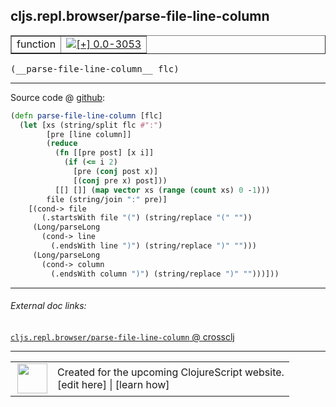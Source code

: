 ## cljs.repl.browser/parse-file-line-column



 <table border="1">
<tr>
<td>function</td>
<td><a href="https://github.com/cljsinfo/cljs-api-docs/tree/0.0-3053"><img valign="middle" alt="[+] 0.0-3053" title="Added in 0.0-3053" src="https://img.shields.io/badge/+-0.0--3053-lightgrey.svg"></a> </td>
</tr>
</table>


 <samp>
(__parse-file-line-column__ flc)<br>
</samp>

---







Source code @ [github](https://github.com/clojure/clojurescript/blob/r3211/src/clj/cljs/repl/browser.clj#L197-L214):

```clj
(defn parse-file-line-column [flc]
  (let [xs (string/split flc #":")
        [pre [line column]]
        (reduce
          (fn [[pre post] [x i]]
            (if (<= i 2)
              [pre (conj post x)]
              [(conj pre x) post]))
          [[] []] (map vector xs (range (count xs) 0 -1)))
        file (string/join ":" pre)]
    [(cond-> file
       (.startsWith file "(") (string/replace "(" ""))
     (Long/parseLong
       (cond-> line
         (.endsWith line ")") (string/replace ")" "")))
     (Long/parseLong
       (cond-> column
         (.endsWith column ")") (string/replace ")" "")))]))
```

<!--
Repo - tag - source tree - lines:

 <pre>
clojurescript @ r3211
└── src
    └── clj
        └── cljs
            └── repl
                └── <ins>[browser.clj:197-214](https://github.com/clojure/clojurescript/blob/r3211/src/clj/cljs/repl/browser.clj#L197-L214)</ins>
</pre>

-->

---



###### External doc links:

[`cljs.repl.browser/parse-file-line-column` @ crossclj](http://crossclj.info/fun/cljs.repl.browser/parse-file-line-column.html)<br>

---

 <table>
<tr><td>
<img valign="middle" align="right" width="48px" src="http://i.imgur.com/Hi20huC.png">
</td><td>
Created for the upcoming ClojureScript website.<br>
[edit here] | [learn how]
</td></tr></table>

[edit here]:https://github.com/cljsinfo/cljs-api-docs/blob/master/cljsdoc/cljs.repl.browser_parse-file-line-column.cljsdoc
[learn how]:https://github.com/cljsinfo/cljs-api-docs/wiki/cljsdoc-files

<!--

This information was too distracting to show to readers, but I'll leave it
commented here since it is helpful to:

- pretty-print the data used to generate this document
- and show how to retrieve that data



The API data for this symbol:

```clj
{:ns "cljs.repl.browser",
 :name "parse-file-line-column",
 :type "function",
 :signature ["[flc]"],
 :source {:code "(defn parse-file-line-column [flc]\n  (let [xs (string/split flc #\":\")\n        [pre [line column]]\n        (reduce\n          (fn [[pre post] [x i]]\n            (if (<= i 2)\n              [pre (conj post x)]\n              [(conj pre x) post]))\n          [[] []] (map vector xs (range (count xs) 0 -1)))\n        file (string/join \":\" pre)]\n    [(cond-> file\n       (.startsWith file \"(\") (string/replace \"(\" \"\"))\n     (Long/parseLong\n       (cond-> line\n         (.endsWith line \")\") (string/replace \")\" \"\")))\n     (Long/parseLong\n       (cond-> column\n         (.endsWith column \")\") (string/replace \")\" \"\")))]))",
          :title "Source code",
          :repo "clojurescript",
          :tag "r3211",
          :filename "src/clj/cljs/repl/browser.clj",
          :lines [197 214]},
 :full-name "cljs.repl.browser/parse-file-line-column",
 :full-name-encode "cljs.repl.browser_parse-file-line-column",
 :history [["+" "0.0-3053"]]}

```

Retrieve the API data for this symbol:

```clj
;; from Clojure REPL
(require '[clojure.edn :as edn])
(-> (slurp "https://raw.githubusercontent.com/cljsinfo/cljs-api-docs/catalog/cljs-api.edn")
    (edn/read-string)
    (get-in [:symbols "cljs.repl.browser/parse-file-line-column"]))
```

-->
